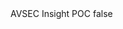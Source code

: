 <?xml version="1.0" encoding="UTF-8"?>
<CustomMetadata xmlns="http://soap.sforce.com/2006/04/metadata">
    <label>AVSEC Insight POC</label>
    <protected>false</protected>
</CustomMetadata>
